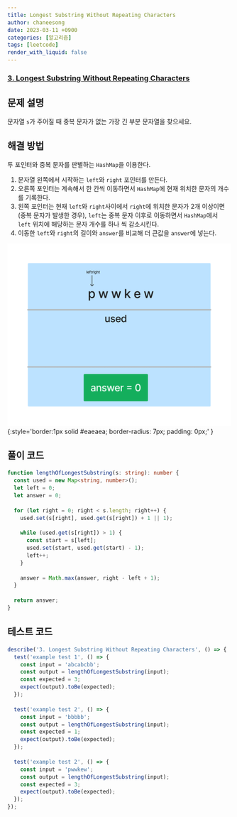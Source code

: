 ```yaml
---
title: Longest Substring Without Repeating Characters
author: chaneesong
date: 2023-03-11 +0900
categories: [알고리즘]
tags: [leetcode]
render_with_liquid: false
---
```


### [3. Longest Substring Without Repeating Characters](https://leetcode.com/problems/longest-substring-without-repeating-characters/description/)

## 문제 설명

문자열 `s`가 주어질 때 중복 문자가 없는 가장 긴 부분 문자열을 찾으세요.

## 해결 방법

투 포인터와 중복 문자를 판별하는 `HashMap`을 이용한다.

1. 문자열 왼쪽에서 시작하는 `left`와 `right` 포인터를 만든다.
2. 오른쪽 포인터는 계속해서 한 칸씩 이동하면서 `HashMap`에 현재 위치한 문자의 개수를 기록한다.
3. 왼쪽 포인터는 현재 `left`와 `right`사이에서 `right`에 위치한 문자가 2개 이상이면(중복 문자가 발생한 경우), `left`는 중복 문자 이후로 이동하면서 `HashMap`에서 `left` 위치에 해당하는 문자 개수를 하나 씩 감소시킨다.
4. 이동한 `left`와 `right`의 길이와 `answer`를 비교해 더 큰값을 `answer`에 넣는다.

![movement](/assets/img/algorithm/hashmap/longest-substring-without-repeating-characters/movement.gif){:style='border:1px solid #eaeaea; border-radius: 7px; padding: 0px;' }

## 풀이 코드

```typescript
function lengthOfLongestSubstring(s: string): number {
  const used = new Map<string, number>();
  let left = 0;
  let answer = 0;

  for (let right = 0; right < s.length; right++) {
    used.set(s[right], used.get(s[right]) + 1 || 1);

    while (used.get(s[right]) > 1) {
      const start = s[left];
      used.set(start, used.get(start) - 1);
      left++;
    }

    answer = Math.max(answer, right - left + 1);
  }

  return answer;
}
```

## 테스트 코드

```typescript
describe('3. Longest Substring Without Repeating Characters', () => {
  test('example test 1', () => {
    const input = 'abcabcbb';
    const output = lengthOfLongestSubstring(input);
    const expected = 3;
    expect(output).toBe(expected);
  });

  test('example test 2', () => {
    const input = 'bbbbb';
    const output = lengthOfLongestSubstring(input);
    const expected = 1;
    expect(output).toBe(expected);
  });

  test('example test 2', () => {
    const input = 'pwwkew';
    const output = lengthOfLongestSubstring(input);
    const expected = 3;
    expect(output).toBe(expected);
  });
});
```
